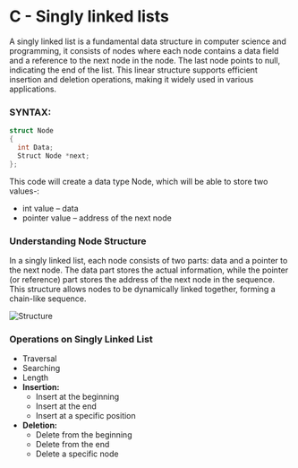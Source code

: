 # C - Singly linked lists

A singly linked list is a fundamental data structure in computer science and programming, it consists of nodes where each node contains a data field and a reference to the next node in the node. The last node points to null, indicating the end of the list. This linear structure supports efficient insertion and deletion operations, making it widely used in various applications.

### SYNTAX:

```c
struct Node
{
  int Data;
  Struct Node *next;
};
```
This code will create a data type Node, which  will be able to store two values-:

- int value – data
- pointer value – address of the next node

### Understanding Node Structure

In a singly linked list, each node consists of two parts: data and a pointer to the next node. The data part stores the actual information, while the pointer (or reference) part stores the address of the next node in the sequence. This structure allows nodes to be dynamically linked together, forming a chain-like sequence.

![Structure](https://media.geeksforgeeks.org/wp-content/uploads/20240917161540/Singly-Linked-List.webp)

### Operations on Singly Linked List
- Traversal
- Searching
- Length
- **Insertion:**
	- Insert at the beginning
	- Insert at the end
	- Insert at a specific position
- **Deletion:**
	- Delete from the beginning
	- Delete from the end
	- Delete a specific node